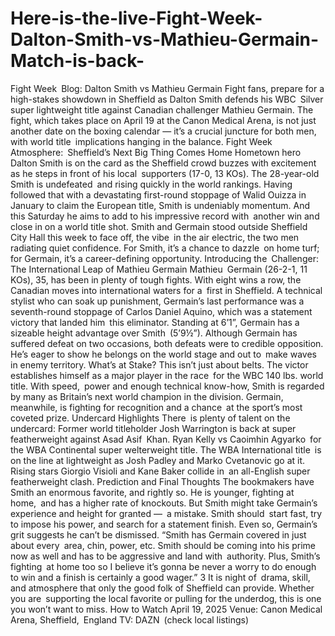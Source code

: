 # Here-is-the-live-Fight-Week-Dalton-Smith-vs-Mathieu-Germain-Match-is-back-


Fight Week Blog: Dalton Smith vs Mathieu Germain
Fight fans, prepare for a high-stakes showdown in Sheffield as Dalton Smith defends his WBC Silver super lightweight title against Canadian challenger Mathieu Germain. The fight, which takes place on April 19 at the Canon Medical Arena, is not just another date on the boxing calendar — it’s a crucial juncture for both men, with world title implications hanging in the balance.
Fight Week Atmosphere: Sheffield’s Next Big Thing Comes Home
Hometown hero Dalton Smith is on the card as the Sheffield crowd buzzes with excitement as he steps in front of his local supporters (17-0, 13 KOs). The 28-year-old Smith is undefeated and rising quickly in the world rankings. Having followed that with a devastating first-round stoppage of Walid Ouizza in January to claim the European title, Smith is undeniably momentum. And this Saturday he aims to add to his impressive record with another win and close in on a world title shot.
Smith and Germain stood outside Sheffield City Hall this week to face off, the vibe in the air electric, the two men radiating quiet confidence. For Smith, it’s a chance to dazzle on home turf; for Germain, it’s a career-defining opportunity.
Introducing the Challenger: The International Leap of Mathieu Germain
Mathieu Germain (26-2-1, 11 KOs), 35, has been in plenty of tough fights. With eight wins a row, the Canadian moves into international waters for a first in Sheffield. A technical stylist who can soak up punishment, Germain’s last performance was a seventh-round stoppage of Carlos Daniel Aquino, which was a statement victory that landed him this eliminator.
Standing at 6’1”, Germain has a sizeable height advantage over Smith (5’9½”). Although Germain has suffered defeat on two occasions, both defeats were to credible opposition. He’s eager to show he belongs on the world stage and out to make waves in enemy territory.
What’s at Stake?
This isn’t just about belts. The victor establishes himself as a major player in the race for the WBC 140 lbs. world title. With speed, power and enough technical know-how, Smith is regarded by many as Britain’s next world champion in the division. Germain, meanwhile, is fighting for recognition and a chance at the sport’s most coveted prize.
Undercard Highlights
There is plenty of talent on the undercard:
Former world titleholder Josh Warrington is back at super featherweight against Asad Asif Khan.
Ryan Kelly vs Caoimhin Agyarko for the WBA Continental super welterweight title.
The WBA International title is on the line at lightweight as Josh Padley and Marko Cvetanovic go at it.
Rising stars Giorgio Visioli and Kane Baker collide in an all-English super featherweight clash.
Prediction and Final Thoughts
The bookmakers have Smith an enormous favorite, and rightly so. He is younger, fighting at home, and has a higher rate of knockouts. But Smith might take Germain’s experience and height for granted — a mistake. Smith should start fast, try to impose his power, and search for a statement finish. Even so, Germain’s grit suggests he can’t be dismissed.
“Smith has Germain covered in just about every area, chin, power, etc. Smith should be coming into his prime now as well and has to be aggressive and land with authority. Plus, Smith’s fighting at home too so I believe it’s gonna be never a worry to do enough to win and a finish is certainly a good wager.” 3
It is night of drama, skill, and atmosphere that only the good folk of Sheffield can provide. Whether you are supporting the local favorite or pulling for the underdog, this is one you won’t want to miss.
How to Watch
April 19, 2025
Venue: Canon Medical Arena, Sheffield, England
TV: DAZN (check local listings)
